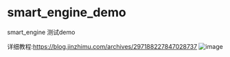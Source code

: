 # smart_engine_demo
smart_engine 测试demo

详细教程:https://blog.jinzhimu.com/archives/297188227847028737
![image](https://user-images.githubusercontent.com/13885222/227864312-64606cb2-4fab-48d7-8346-e2a09f513370.png)

